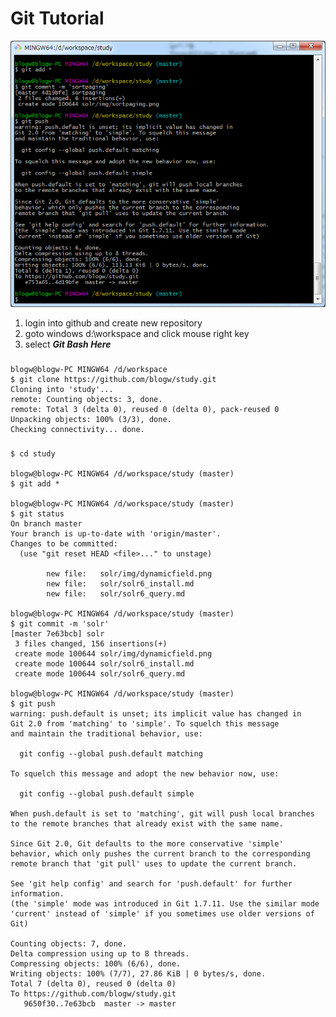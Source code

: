 # Git Tutorial

![](https://github.com/blogw/study/raw/master/img/git.png)

1. login into github and create new repository
2. goto windows d:\workspace and click mouse right key
3. select ***Git Bash Here***

###
	blogw@blogw-PC MINGW64 /d/workspace
	$ git clone https://github.com/blogw/study.git
	Cloning into 'study'...
	remote: Counting objects: 3, done.
	remote: Total 3 (delta 0), reused 0 (delta 0), pack-reused 0
	Unpacking objects: 100% (3/3), done.
	Checking connectivity... done.
###
	$ cd study

	blogw@blogw-PC MINGW64 /d/workspace/study (master)
	$ git add *
	
	blogw@blogw-PC MINGW64 /d/workspace/study (master)
	$ git status
	On branch master
	Your branch is up-to-date with 'origin/master'.
	Changes to be committed:
	  (use "git reset HEAD <file>..." to unstage)
	
	        new file:   solr/img/dynamicfield.png
	        new file:   solr/solr6_install.md
	        new file:   solr/solr6_query.md
	
	blogw@blogw-PC MINGW64 /d/workspace/study (master)
	$ git commit -m 'solr'
	[master 7e63bcb] solr
	 3 files changed, 156 insertions(+)
	 create mode 100644 solr/img/dynamicfield.png
	 create mode 100644 solr/solr6_install.md
	 create mode 100644 solr/solr6_query.md
	
	blogw@blogw-PC MINGW64 /d/workspace/study (master)
	$ git push
	warning: push.default is unset; its implicit value has changed in
	Git 2.0 from 'matching' to 'simple'. To squelch this message
	and maintain the traditional behavior, use:
	
	  git config --global push.default matching
	
	To squelch this message and adopt the new behavior now, use:
	
	  git config --global push.default simple
	
	When push.default is set to 'matching', git will push local branches
	to the remote branches that already exist with the same name.
	
	Since Git 2.0, Git defaults to the more conservative 'simple'
	behavior, which only pushes the current branch to the corresponding
	remote branch that 'git pull' uses to update the current branch.
	
	See 'git help config' and search for 'push.default' for further information.
	(the 'simple' mode was introduced in Git 1.7.11. Use the similar mode
	'current' instead of 'simple' if you sometimes use older versions of Git)
	
	Counting objects: 7, done.
	Delta compression using up to 8 threads.
	Compressing objects: 100% (6/6), done.
	Writing objects: 100% (7/7), 27.86 KiB | 0 bytes/s, done.
	Total 7 (delta 0), reused 0 (delta 0)
	To https://github.com/blogw/study.git
	   9650f30..7e63bcb  master -> master
